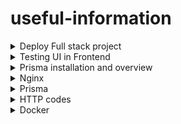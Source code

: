 # useful-information
<details>
  <summary>Deploy Full stack project</summary>
  youtube link -https://www.youtube.com/watch?v=qPvPvc7aFZg

  Algorithm:
  Some changes in your projects...
Don't forget change domain in cookie settings

//1 - Add new root user
adduser max

open file:
  visudo

Add new row "max ALL=(ALL:ALL)ALL" after "root ALL=(ALL:ALL) ALL"

switch with command "su - tom"
test with command "sudo apt-get update"

- - - - - - - - - - - - - - - - - - - - - - - - - - - - - - - - - - - - -
//2 - Install nvm, node, npm

curl -o- https://raw.githubusercontent.com/nvm-sh/nvm/v0.38.0/install.sh | bash

nvm -v

(install same version as in your PC)
nvm install node 21.6

test with commands "node -v" or "npm -v"

- - - - - - - - - - - - - - - - - - - - - - - - - - - - - - - - - - - - -
//3 - Git pull and push

git add .
git commit -m 'Init'
git add origin
git push origin main


// Create key for git in server

ssh-keygen -o -t rsa -C “ssh@github.com”
"ll" - for test
"cat id_rsa.pub" //copy

paste to github account

mkdir "project-folder"

sudo apt-get install git-all

//change to your git url
git clone git@github.com:username/front.git
git clone git@github.com:username/back.git

- - - - - - - - - - - - - - - - - - - - - - - - - - - - - - - - - - - - -
//4 - Database

sudo apt update
sudo apt install postgresql postgresql-contrib

sudo -u postgres psql

// Please change db name and username

CREATE ROLE max WITH LOGIN PASSWORD '123456' CREATEDB;
CREATE DATABASE red_planner OWNER max;
GRANT ALL PRIVILEGES ON DATABASE red_planner TO max;

// list of users
\du

// list of dbs
\l

// Exit
\q

- - - - - - - - - - - - - - - - - - - - - - - - - - - - - - - - - - - - -
//5 - Env and install dep

create .env back and front

NODE_ENV = production
DATABASE_URL = postgresql://max:123456@localhost:5432/red_planner?schema=public
JWT_SECRET = FedDrfg&#

// (not reaquired) if you need with pnpm or yarn
npm install -g pnpm
npm install -g yarn

yarn or pnpm install or npm install

// prisma for back
npx prisma db push (only first lunch after use "npx prisma migrate deploy")

- - - - - - - - - - - - - - - - - - - - - - - - - - - - - - - - - - - - -
//6 - PM 2 (process manager)

npm run build

npm install pm2 -g

// for npm
pm2 start npm --name client -- start
pm2 start npm --name server -- start

// for yarn
pm2 start yarn --name client -- start
pm2 start yarn --name server -- start

// for pnpm
pm2 start pnpm --name client -- start
pm2 start pnpm --name server -- start


//autolunch
pm2 startup ubuntu

- - - - - - - - - - - - - - - - - - - - - - - - - - - - - - - - - - - - -
//7 - Nginx (web-server)

sudo apt-get install nginx

sudo nano /etc/nginx/sites-available/default

server {
  location /api {
        proxy_pass http://localhost:4200;
        proxy_http_version 1.1;
        proxy_set_header Upgrade $http_upgrade;
        proxy_set_header Connection 'upgrade';
        proxy_set_header Host $host;
        proxy_cache_bypass $http_upgrade;
    }

location /{
        proxy_pass http://localhost:3000;
        proxy_http_version 1.1;
        proxy_set_header Upgrade $http_upgrade;
        proxy_set_header Connection 'upgrade';
        proxy_set_header Host $host;
        proxy_cache_bypass $http_upgrade;
    }
		}

//for test
sudo nginx -t

sudo service nginx restart

//if u have statics folders
location /public {
    include /etc/nginx/mime.types;
    root /home/....;
}

- - - - - - - - - - - - - - - - - - - - - - - - - - - - - - - - - - - - -
//8 - Bonus SSL

sudo apt install certbot python3-certbot-nginx
sudo systemctl reload nginx

//change domain
sudo certbot --nginx -d test.com

sudo systemctl status certbot.timer

//check for errors
sudo certbot renew --dry-run

- - - - - - - - - - - - - - - - - - - - - - - - - - - - - - - - - - - - -

If u update files, you should on server:


git pull && pnpm run build && pm2 reload all
	
</details>
<details>
  <summary>Testing UI in Frontend</summary>
  link https://www.youtube.com/watch?v=g3GFZx1KyWs
</details>

<details>
	<summary>Prisma installation and overview</summary>
	link https://www.youtube.com/watch?v=tyCwTTcWcYE
</details>
<details>
	<summary>Nginx</summary>
	link [https://www.youtube.com/watch?v=tyCwTTcWcYE](https://www.youtube.com/watch?v=2aoOEnZmCmQ)
</details>
<details>
  <summary>Prisma</summary>
  ### 🚀 Применение изменений Prisma-схемы на продакшен (VPS)

| Шаг | Действие                                | Команда / Описание                                                        |
|-----|-----------------------------------------|---------------------------------------------------------------------------|
| 1   | Сохрани изменения в `schema.prisma`     | Внеси нужные изменения в `prisma/schema.prisma`                          |
| 2   | Сгенерируй миграцию (локально)          | `npx prisma migrate dev --name имя_миграции`                             |
| 3   | Проверь миграции                        | Убедись, что миграции корректны и всё работает локально                  |
| 4   | Закоммить миграции в git                | `git add prisma/migrations && git commit -m "feat: новая миграция"`     |
| 5   | Отправь код на сервер                   | Через `git push` + SSH или CI/CD                                         |
| 6   | Зайди на VPS                            | `ssh user@your_vps_ip`                                                   |
| 7   | Перейди в папку проекта                 | `cd /path/to/your/project`                                               |
| 8   | Обнови код                              | `git pull`                                                                |
| 9   | Установи зависимости (если нужно)       | `npm install` или `yarn`                                                 |
| 10  | Примени миграции                        | `npx prisma migrate deploy`                                              |
| 11  | Перезапусти приложение                  | Например, `pm2 restart app` или `docker restart`                         |
| 12  | Проверь логи и работоспособность        | `pm2 logs` или `docker logs`, и проверь приложение                       |


### 🛠 Решение проблем с миграциями (например, ошибка P3009)

| Шаг | Действие                                                                 | Команда / Пояснение                                                                 |
|-----|--------------------------------------------------------------------------|--------------------------------------------------------------------------------------|
| 1   | Посмотри статус миграций                                                | `npx prisma migrate status`                                                         |
| 2   | Убедись, что действительно есть неудачная миграция                      | В выводе будет `Migration failed`                                                   |
| 3   | Прими решение: откатить или признать успешной                           | Анализируй, были ли изменения применены                                            |
| 4А  | ✅ Частично отработала — признать успешной                               | `npx prisma migrate resolve --applied имя_миграции`                                |
| 4Б  | ❌ Сломала БД — восстановить вручную или удалить                        | Удали вручную изменения в БД или используй `migrate reset` (⚠️ НЕ на продакшене!)  |
| 5   | После исправления — снова запусти миграции                              | `npx prisma migrate deploy`                                                         |

</details>

<details>
	<summary>HTTP codes</summary>
## 📊 HTTP Status Codes Overview

| Код | Название                      | Описание                                                                 |
|-----|-------------------------------|--------------------------------------------------------------------------|
| 200 | OK                            | Запрос выполнен успешно.                                                 |
| 201 | Created                       | Ресурс успешно создан.                                                   |
| 202 | Accepted                      | Запрос принят, но еще не обработан.                                      |
| 204 | No Content                    | Успешно, но без возвращаемого содержимого.                              |
| 400 | Bad Request                   | Неправильные данные запроса (например, ошибка валидации).               |
| 401 | Unauthorized                  | Необходима авторизация.                                                  |
| 403 | Forbidden                     | Доступ запрещён, даже при наличии авторизации.                           |
| 404 | Not Found                     | Ресурс не найден.                                                        |
| 405 | Method Not Allowed            | Метод запроса не поддерживается для данного ресурса.                     |
| 409 | Conflict                      | Конфликт при выполнении запроса (например, дублирование записи).         |
| 422 | Unprocessable Entity          | Семантически неверные или пустые данные (часто валидационные ошибки).   |
| 429 | Too Many Requests             | Слишком много запросов за короткое время.                                |
| 500 | Internal Server Error         | Внутренняя ошибка сервера.                                               |
| 502 | Bad Gateway                   | Сервер получил некорректный ответ от другого сервера.                    |
| 503 | Service Unavailable           | Сервис временно недоступен (например, на обслуживании).                  |
| 504 | Gateway Timeout               | Превышено время ожидания от вышестоящего сервера.                        |

> ℹ️ **Примечание**:
> - `400` и `422` часто используются для сигнализации об ошибках в пользовательском вводе.
> - `204` полезен для запросов, где нет необходимости возвращать контент (например, DELETE).
> - `429` рекомендуется при реализации ограничений на частоту запросов (rate limiting).

</details>
</details>
<details>
  <summary>Docker</summary>
  link https://www.youtube.com/watch?v=g3GFZx1KyWs
  link https://www.youtube.com/watch?v=jYFyLLqvHy8	
</details>
